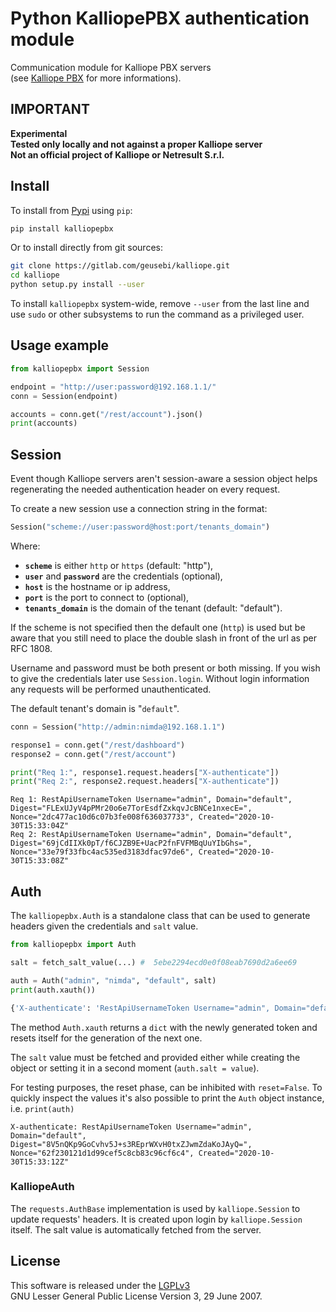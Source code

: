 # Python KalliopePBX authentication module

Communication module for Kalliope PBX servers  
(see [Kalliope PBX](<www.kalliopepbx.com/>) for more informations).

## IMPORTANT

**Experimental**  
**Tested only locally and not against a proper Kalliope server**  
**Not an official project of Kalliope or Netresult S.r.l.**

## Install

To install from [Pypi](www.pypi.org/) using `pip`:
```sh
pip install kalliopepbx
```

Or to install directly from git sources:
```bash
git clone https://gitlab.com/geusebi/kalliope.git
cd kalliope
python setup.py install --user
```

To install `kalliopepbx` system-wide, remove `--user` from the last 
line and use `sudo` or other subsystems to run the command as a 
privileged user.

## Usage example

```python
from kalliopepbx import Session

endpoint = "http://user:password@192.168.1.1/"
conn = Session(endpoint)

accounts = conn.get("/rest/account").json()
print(accounts)
```

## Session

Event though Kalliope servers aren't session-aware a session object
helps regenerating the needed authentication header on every request.

To create a new session use a connection string in the format:
```python
Session("scheme://user:password@host:port/tenants_domain")
```
Where:

- **`scheme`** is either `http` or `https` (default: "http"),
- **`user`** and **`password`** are the credentials (optional),
- **`host`** is the hostname or ip address,
- **`port`** is the port to connect to (optional),
- **`tenants_domain`** is the domain of the tenant (default: "default").

If the scheme is not specified then the default one (`http`) is used but
be aware that you still need to place the double slash in front of the
url as per RFC 1808.

Username and password must be both present or both missing. If you wish
to give the credentials later use `Session.login`. Without login
information any requests will be performed unauthenticated.

The default tenant's domain is "`default`".

```python
conn = Session("http://admin:nimda@192.168.1.1")

response1 = conn.get("/rest/dashboard")
response2 = conn.get("/rest/account")

print("Req 1:", response1.request.headers["X-authenticate"])
print("Req 2:", response2.request.headers["X-authenticate"])
```
```
Req 1: RestApiUsernameToken Username="admin", Domain="default", Digest="FLExUJyV4pPMr20o6e7TorEsdfZxkqvJcBNCe1nxecE=", Nonce="2dc477ac10d6c07b3fe008f636037733", Created="2020-10-30T15:33:04Z"
Req 2: RestApiUsernameToken Username="admin", Domain="default", Digest="69jCdIIXk0pT/f6CJZB9E+UacP2fnFVFMBqUuYIbGhs=", Nonce="33e79f33fbc4ac535ed3183dfac97de6", Created="2020-10-30T15:33:08Z"
```

## Auth

The `kalliopepbx.Auth` is a standalone class that can be used to 
generate headers given the credentials and `salt` value.

```python
from kalliopepbx import Auth

salt = fetch_salt_value(...) #  5ebe2294ecd0e0f08eab7690d2a6ee69

auth = Auth("admin", "nimda", "default", salt)
print(auth.xauth())
```
```python
{'X-authenticate': 'RestApiUsernameToken Username="admin", Domain="default", Digest="8V5nQKp9GoCvhv5J+s3REprWXvH0txZJwmZdaKoJAyQ=", Nonce="62f230121d1d99cef5c8cb83c96cf6c4", Created="2020-10-30T15:33:12Z"'}
```

The method `Auth.xauth` returns a `dict` with the newly generated token
and resets itself for the generation of the next one.

The `salt` value must be fetched and provided either while creating the
object or setting it in a second moment (`auth.salt = value`).

For testing purposes, the reset phase, can be inhibited with
`reset=False`. To quickly inspect the values it's also possible to print
the `Auth` object instance, i.e. `print(auth)`

```
X-authenticate: RestApiUsernameToken Username="admin", Domain="default", Digest="8V5nQKp9GoCvhv5J+s3REprWXvH0txZJwmZdaKoJAyQ=", Nonce="62f230121d1d99cef5c8cb83c96cf6c4", Created="2020-10-30T15:33:12Z"
```

### KalliopeAuth

The `requests.AuthBase` implementation is used by `kalliope.Session` to
update requests' headers. It is created upon login by `kalliope.Session`
itself. The salt value is automatically fetched from the server.

## License

This software is released under the
[LGPLv3](www.gnu.org/licenses/lgpl-3.0.html)  
GNU Lesser General Public License Version 3, 29 June 2007.
